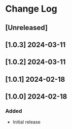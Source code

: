 <!-- markdownlint-disable MD013 MD024 -->

# Change Log

## [Unreleased]
## [1.0.3] 2024-03-11
## [1.0.2] 2024-03-11
## [1.0.1] 2024-02-18
## [1.0.0] 2024-02-18

### Added

- Initial release
